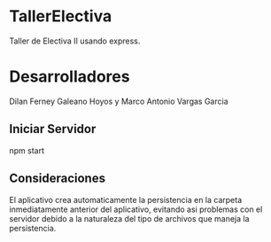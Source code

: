 # TallerElectiva
Taller de Electiva II usando express.
# Desarrolladores
Dilan Ferney Galeano Hoyos y
Marco Antonio Vargas Garcia


## Iniciar Servidor
npm start

## Consideraciones
El aplicativo crea automaticamente la persistencia en la carpeta inmediatamente anterior del aplicativo, evitando asi problemas con el servidor debido a la naturaleza del tipo de archivos que maneja la persistencia.
